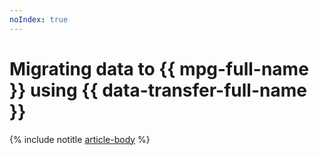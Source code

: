 ```yaml
---
noIndex: true
---
```


# Migrating data to {{ mpg-full-name }} using {{ data-transfer-full-name }}


{% include notitle [article-body](../../_tutorials/dataplatform/object-storage-to-postgresql.md) %}
